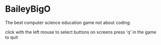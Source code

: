 # BaileyBigO
The best computer science education game not about coding.

click with the left mouse to select buttons on screens
press 'q' in the game to quit

